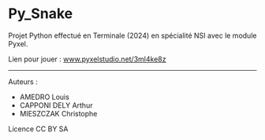 # Py_Snake
Projet Python effectué en Terminale (2024) en spécialité NSI avec le module Pyxel.

Lien pour jouer : www.pyxelstudio.net/3ml4ke8z

---

Auteurs :
* AMEDRO Louis
* CAPPONI DELY Arthur
* MIESZCZAK Christophe

Licence CC BY SA
